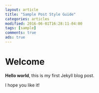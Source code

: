 ```yaml
---
layout: article
title: "Sample Post Style Guide"
categories: articles
modified: 2016-06-01T16:28:11-04:00
tags: [sample]
comments: true
ads: true
---
```


# Welcome

**Hello world**, this is my first Jekyll blog post.

I hope you like it!
